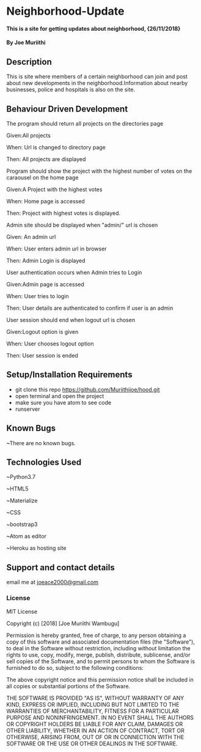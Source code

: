 # Neighborhood-Update

#### This is a site for getting updates about neighborhood, {26/11/2018}

#### By **Joe Muriithi**

## Description

This is site where members of a certain neighborhood can join and post about new developments in
the neighborhood.Information about nearby businesses, police and hospitals is also on the site.

## Behaviour Driven Development
The program should return all projects on the directories page

Given:All projects

When: Url is changed to directory page

Then: All projects are displayed

Program should show the project with the highest number of votes on the caraousel on the home page

Given:A Project with the highest votes

When: Home page is accessed

Then: Project with highest votes is displayed.

Admin site should be displayed when "admin/" url is chosen

Given: An admin url

When: User enters admin url in browser

Then: Admin Login is displayed

User authentication occurs when Admin tries to Login

Given:Admin page is accessed

When: User tries to login

Then: User details are authenticated to confirm if user is an admin

User session should end when logout url is chosen

Given:Logout option is given

When: User chooses logout option

Then: User session is ended



## Setup/Installation Requirements
* git clone this repo https://github.com/Muriithijoe/hood.git
* open terminal and open the project
* make sure you have atom to see code
* runserver

## Known Bugs

~There are no known bugs.

## Technologies Used

~Python3.7

~HTML5

~Materialize

~CSS

~bootstrap3

~Atom as editor

~Heroku as hosting site

## Support and contact details

email me at joeace2000@gmail.com

### License

MIT License

Copyright (c) [2018] [Joe Muriithi Wambugu]

Permission is hereby granted, free of charge, to any person obtaining a copy
of this software and associated documentation files (the "Software"), to deal
in the Software without restriction, including without limitation the rights
to use, copy, modify, merge, publish, distribute, sublicense, and/or sell
copies of the Software, and to permit persons to whom the Software is
furnished to do so, subject to the following conditions:

The above copyright notice and this permission notice shall be included in all
copies or substantial portions of the Software.

THE SOFTWARE IS PROVIDED "AS IS", WITHOUT WARRANTY OF ANY KIND, EXPRESS OR
IMPLIED, INCLUDING BUT NOT LIMITED TO THE WARRANTIES OF MERCHANTABILITY,
FITNESS FOR A PARTICULAR PURPOSE AND NONINFRINGEMENT. IN NO EVENT SHALL THE
AUTHORS OR COPYRIGHT HOLDERS BE LIABLE FOR ANY CLAIM, DAMAGES OR OTHER
LIABILITY, WHETHER IN AN ACTION OF CONTRACT, TORT OR OTHERWISE, ARISING FROM,
OUT OF OR IN CONNECTION WITH THE SOFTWARE OR THE USE OR OTHER DEALINGS IN THE
SOFTWARE.
